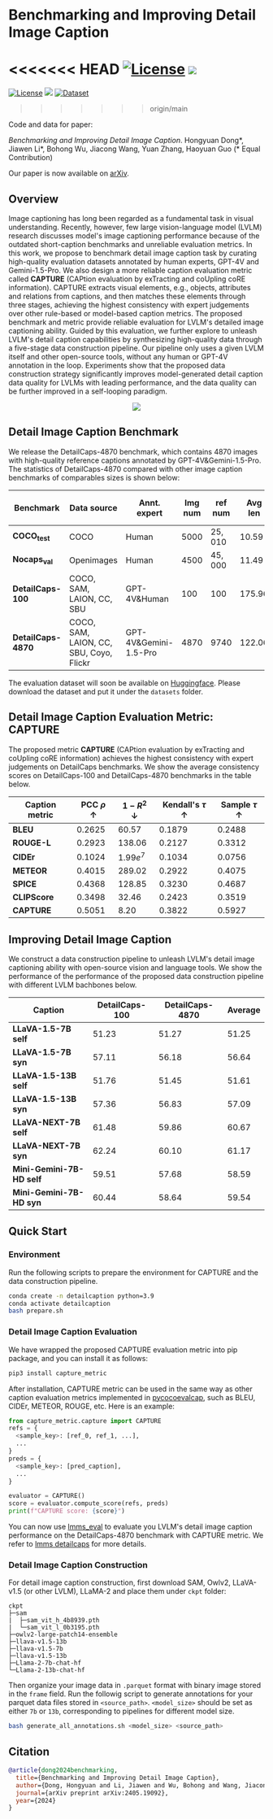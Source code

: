 # Benchmarking and Improving Detail Image Caption
<<<<<<< HEAD
[![License](https://img.shields.io/badge/Code%20License-Apache_2.0-green.svg)](https://github.com/tatsu-lab/stanford_alpaca/blob/main/LICENSE)
<a href='https://arxiv.org/abs/2405.19092'><img src='https://img.shields.io/badge/Paper-Arxiv-red'></a>
=======
[![License](https://img.shields.io/badge/Code%20License-Apache_2.0-green.svg)](https://github.com/foundation-multimodal-models/CAPTURE)
<a href='https://arxiv.org/abs/2405.19092'><img src='https://img.shields.io/badge/Paper-Arxiv-red'></a>
[![Dataset](https://img.shields.io/badge/Dataset-Huggingface%204.0-yellow)](https://huggingface.co/datasets/foundation-multimodal-models/DetailCaps-4870)
>>>>>>> origin/main


Code and data for paper: 

*Benchmarking and Improving Detail Image Caption*. 
Hongyuan Dong\*, Jiawen Li\*, Bohong Wu, Jiacong Wang, Yuan Zhang, Haoyuan Guo (* Equal Contribution)
	
<!-- If you find this work useful and use it on your own research, please cite our paper. --> 
Our paper is now available on [arXiv](https://github.com/foundation-multimodal-models/detail_image_caption). 

	
## Overview
Image captioning has long been regarded as a fundamental task in visual understanding. 
Recently, however, few large vision-language model (LVLM) research discusses model's image captioning performance because of the outdated short-caption benchmarks and unreliable evaluation metrics. 
In this work, we propose to benchmark detail image caption task by curating high-quality evaluation datasets annotated by human experts, GPT-4V and Gemini-1.5-Pro.
We also design a more reliable caption evaluation metric called **CAPTURE** (CAPtion evaluation by exTracting and coUpling coRE information).
CAPTURE extracts visual elements, e.g., objects, attributes and relations from captions, and then matches these elements through three stages, achieving the highest consistency with expert judgements over other rule-based or model-based caption metrics. 
The proposed benchmark and metric provide reliable evaluation for LVLM's detailed image captioning ability. 
Guided by this evaluation, we further explore to unleash LVLM's detail caption capabilities by synthesizing high-quality data through a five-stage data construction pipeline. 
Our pipeline only uses a given LVLM itself and other open-source tools, without any human or GPT-4V annotation in the loop.
Experiments show that the proposed data construction strategy significantly improves model-generated detail caption data quality for LVLMs with leading performance, and the data quality can be further improved in a self-looping paradigm.
<p align="center">
<img src="images/intro.png"/>
</p>


## Detail Image Caption Benchmark
We release the DetailCaps-4870 benchmark, which contains 4870 images with high-quality reference captions annotated by GPT-4V&Gemini-1.5-Pro. 
The statistics of DetailCaps-4870 compared with other image caption benchmarks of comparables sizes is shown below:

| Benchmark | Data source | Annt. expert | Img num | ref num | Avg len | Uni. 2-gram |
| --- | --- | --- | --- | --- | --- | --- |
| **COCO<sub>test</sub>** | COCO | Human | $5000$ | $25,010$ | $10.59$ | $61,448$ |
| **Nocaps<sub>val</sub>** | Openimages | Human | $4500$ | $45,000$ | $11.49$ | $116,969$ |
| **DetailCaps-100** | COCO, SAM, LAION, CC, SBU | GPT-4V&Human | $100$ | $100$ | $175.96$ | $10,858$ |
| **DetailCaps-4870** | COCO, SAM, LAION, CC, SBU, Coyo, Flickr | GPT-4V&Gemini-1.5-Pro | $4870$ | $9740$ | $122.06$ | $377,184$ |

The evaluation dataset will soon be available on [Huggingface](https://huggingface.co/). 
Please download the dataset and put it under the `datasets` folder.

## Detail Image Caption Evaluation Metric: CAPTURE
The proposed metric **CAPTURE** (CAPtion evaluation by exTracting and coUpling coRE information) achieves the highest consistency with expert judgements on DetailCaps benchmarks. 
We show the average consistency scores on DetailCaps-100 and DetailCaps-4870 benchmarks in the table below.

| Caption metric | PCC $\rho$ $\uparrow$ | $1-R^2$ $\downarrow$ | Kendall's $\tau$ $\uparrow$ | Sample $\tau$ $\uparrow$ |
| --- | --- | --- | --- | --- |
| **BLEU** | $0.2625$ | $60.57$ | $0.1879$ | $0.2488$ |
| **ROUGE-L** | $0.2923$ | $138.06$ | $0.2127$ | $0.3312$ |
| **CIDEr** | $0.1024$ | $1.99e^7$ | $0.1034$ | $0.0756$ |
| **METEOR** | $0.4015$ | $289.02$ | $0.2922$ | $0.4075$ |
| **SPICE** | $0.4368$ | $128.85$ | $0.3230$ | $0.4687$ |
| **CLIPScore** | $0.3498$ | $32.46$ | $0.2423$ | $0.3519$ |
| **CAPTURE** | $0.5051$ | $8.20$ | $0.3822$ | $0.5927$ |

## Improving Detail Image Caption
We construct a data construction pipeline to unleash LVLM's detail image captioning ability with open-source vision and language tools.
We show the performance of the performance of the proposed data construction pipeline with different LVLM bachbones below. 

| Caption | DetailCaps-100 | DetailCaps-4870 | Average |
| --- | --- | --- | --- |
| **LLaVA-1.5-7B self** | $51.23$ | $51.27$ | $51.25$ |
| **LLaVA-1.5-7B syn** | $57.11$ | $56.18$ | $56.64$ |
| **LLaVA-1.5-13B self** | $51.76$ | $51.45$ | $51.61$ |
| **LLaVA-1.5-13B syn** | $57.36$ | $56.83$ | $57.09$ |
| **LLaVA-NEXT-7B self** | $61.48$ | $59.86$ | $60.67$ |
| **LLaVA-NEXT-7B syn** | $62.24$ | $60.10$ | $61.17$ |
| **Mini-Gemini-7B-HD self** | $59.51$ | $57.68$ | $58.59$ |
| **Mini-Gemini-7B-HD syn** | $60.44$ | $58.64$ | $59.54$ |



## Quick Start

### Environment
Run the following scripts to prepare the environment for CAPTURE and the data construction pipeline.
```bash
conda create -n detailcaption python=3.9
conda activate detailcaption
bash prepare.sh
```

### Detail Image Caption Evaluation
We have wrapped the proposed CAPTURE evaluation metric into pip package, and you can install it as follows:
```bash
pip3 install capture_metric
```
After installation, CAPTURE metric can be used in the same way as other caption evaluation metrics implemented in [pycocoevalcap](https://github.com/sks3i/pycocoevalcap), such as BLEU, CIDEr, METEOR, ROUGE, etc.
Here is an example:
```python
from capture_metric.capture import CAPTURE
refs = {
  <sample_key>: [ref_0, ref_1, ...],
  ...
}
preds = {
  <sample_key>: [pred_caption],
  ...
}

evaluator = CAPTURE()
score = evaluator.compute_score(refs, preds)
print(f"CAPTURE score: {score}")
```

You can now use [lmms_eval](https://github.com/EvolvingLMMs-Lab/lmms-eval) to evaluate you LVLM's detail image caption performance on the DetailCaps-4870 benchmark with CAPTURE metric. 
We refer to [lmms detailcaps](https://github.com/EvolvingLMMs-Lab/lmms-eval) for more details.


### Detail Image Caption Construction
For detail image caption construction, first download SAM, Owlv2, LLaVA-v1.5 (or other LVLM), LLaMA-2 and place them under `ckpt` folder: 
```
ckpt
├─sam
|  ├─sam_vit_h_4b8939.pth
|  └─sam_vit_l_0b3195.pth
├─owlv2-large-patch14-ensemble
├─llava-v1.5-13b
├─llava-v1.5-7b
├─llava-v1.5-13b
├─Llama-2-7b-chat-hf
└─Llama-2-13b-chat-hf
```
Then organize your image data in `.parquet` format with binary image stored in the `frame` field.
Run the followig script to generate annotations for your parquet data files stored in `<source_path>`.
`<model_size>` should be set as either `7b` or `13b`, corresponding to pipelines for different model size. 
```bash
bash generate_all_annotations.sh <model_size> <source_path>
```


## Citation
```bibtex
@article{dong2024benchmarking,
  title={Benchmarking and Improving Detail Image Caption},
  author={Dong, Hongyuan and Li, Jiawen and Wu, Bohong and Wang, Jiacong and Zhang, Yuan and Guo, Haoyuan},
  journal={arXiv preprint arXiv:2405.19092},
  year={2024}
}
```



